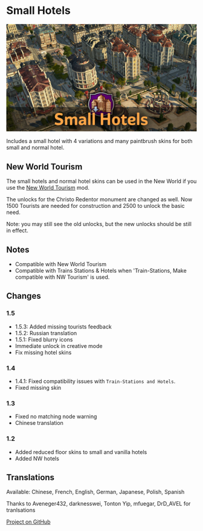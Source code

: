 # Small Hotels

![](./banner.jpg)

Includes a small hotel with 4 variations and many paintbrush skins for both small and normal hotel.

## New World Tourism

The small hotels and normal hotel skins can be used in the New World if you use the [New World Tourism](https://github.com/anno-mods/New-World-Tourism) mod.

The unlocks for the Christo Redentor monument are changed as well.
Now 1500 Tourists are needed for construction and 2500 to unlock the basic need.

Note: you may still see the old unlocks, but the new unlocks should be still in effect.

## Notes

- Compatible with New World Tourism
- Compatible with Trains Stations & Hotels when 'Train-Stations, Make compatible with NW Tourism' is used.

## Changes

### 1.5

- 1.5.3: Added missing tourists feedback
- 1.5.2: Russian translation
- 1.5.1: Fixed blurry icons
- Immediate unlock in creative mode
- Fix missing hotel skins

### 1.4

- 1.4.1: Fixed compatibility issues with `Train-Stations and Hotels`.
- Fixed missing skin

### 1.3

- Fixed no matching node warning
- Chinese translation

### 1.2

- Added reduced floor skins to small and vanilla hotels
- Added NW hotels

## Translations

Available: Chinese, French, English, German, Japanese, Polish, Spanish

Thanks to Aveneger432, darknesswei, Tonton Yip, mfuegar, DrD_AVEL for tranlsations

[Project on GitHub](https://github.com/jakobharder/anno-1800-jakobs-mods)
